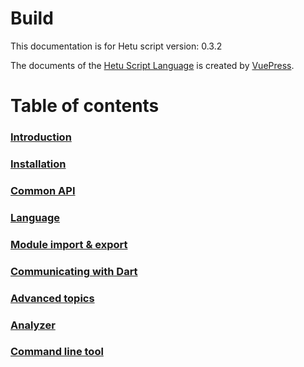 # Build

This documentation is for Hetu script version: 0.3.2

The documents of the [Hetu Script Language](https://github.com/hetu-script/hetu-script) is created by [VuePress](https://v2.vuepress.vuejs.org/).

# Table of contents

### [Introduction](docs/docs/en-US/index.md)

### [Installation](docs/docs/en-US/installation/index.md)

### [Common API](docs/docs/en-US/common_api/index.md)

### [Language](docs/docs/en-US/syntax/index.md)

### [Module import & export](docs/docs/en-US/module/index.md)

### [Communicating with Dart](docs/docs/en-US/binding/index.md)

### [Advanced topics](docs/docs/en-US/advanced/index.md)

### [Analyzer](docs/docs/en-US/analyzer/index.md)

### [Command line tool](docs/docs/en-US/command_line_tool/index.md)
